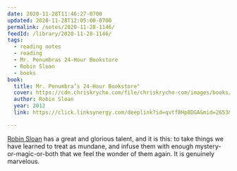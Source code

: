 ```yaml
---
date: 2020-11-28T11:46:27-0700
updated: 2020-11-28T12:05:00-0700
permalink: /notes/2020-11-28-1146/
feedId: /library/2020-11-28-1146/
tags: 
  - reading notes
  - reading
  - Mr. Penumbras 24-Hour Bookstore
  - Robin Sloan
  - books
book:
  title: Mr. Penumbra’s 24-Hour Bookstore"
  cover: https://cdn.chriskrycho.com/file/chriskrycho-com/images/books/mr-penumbras-24-hour-bookstore.jpg
  author: Robin Sloan
  year: 2012
  link: https://click.linksynergy.com/deeplink?id=qvtf8Hp8DGA&mid=2653&murl=https%3A%2F%2Fwww.alibris.com%2FMr-Penumbras-24-Hour-Bookstore-Robin-Sloan%2Fbook%2F21924389

---
```


[Robin Sloan] has a great and glorious talent, and it is this: to take things we have learned to treat as mundane, and infuse them with enough mystery-or-magic-or-both that we feel the wonder of them again. It is genuinely marvelous.

[Robin Sloan]: http://robinsloan.com
